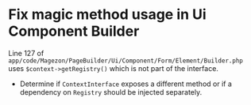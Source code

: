 # Fix magic method usage in Ui Component Builder

Line 127 of `app/code/Magezon/PageBuilder/Ui/Component/Form/Element/Builder.php` uses `$context->getRegistry()` which is not part of the interface.

- Determine if `ContextInterface` exposes a different method or if a dependency on `Registry` should be injected separately.
